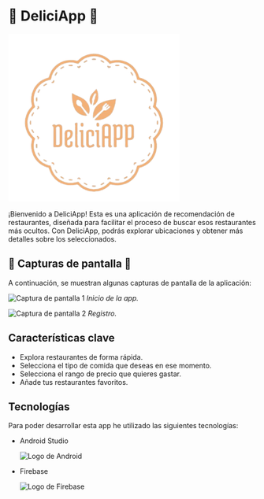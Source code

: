 #                               🍔 DeliciApp 🍔

![DeliciApp Logo](logo.png)

¡Bienvenido a DeliciApp! Esta es una aplicación de recomendación de restaurantes, diseñada para facilitar el proceso de buscar esos restaurantes más ocultos. Con DeliciApp, podrás explorar ubicaciones y obtener más detalles sobre los seleccionados.

## 📸 Capturas de pantalla 📸

A continuación, se muestran algunas capturas de pantalla de la aplicación:

![Captura de pantalla 1](screenshot1.png)
*Inicio de la app.*

![Captura de pantalla 2](screenshot2.png)
*Registro.*

## Características clave

- Explora restaurantes de forma rápida.
- Selecciona el tipo de comida que deseas en ese momento.
- Selecciona el rango de precio que quieres gastar.
- Añade tus restaurantes favoritos.

## Tecnologías

Para poder desarrollar esta app he utilizado las siguientes tecnologías:

- Android Studio

  <img src="https://www.freepnglogos.com/uploads/android-logo-png/android-logo-transparent-png-svg-vector-2.png" alt="Logo de Android" width="100px">

- Firebase

  <img src="https://www.gstatic.com/mobilesdk/160503_mobilesdk/logo/2x/firebase_28dp.png" alt="Logo de Firebase" width="100px">
